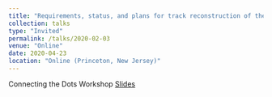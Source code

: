 ```yaml
---
title: "Requirements, status, and plans for track reconstruction of the sPHENIX experiment"
collection: talks
type: "Invited"
permalink: /talks/2020-02-03
venue: "Online"
date: 2020-04-23
location: "Online (Princeton, New Jersey)"
---
```

Connecting the Dots Workshop
[Slides](https://jdosbo.github.io/files/CTD_sPHENIX.pdf) 